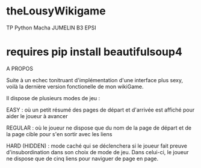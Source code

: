 # theLousyWikigame
TP Python
Macha JUMELIN B3 EPSI

# requires pip install beautifulsoup4 

A PROPOS 

Suite à un echec tonitruant d'implémentation d'une interface plus sexy, voilà la dernière version fonctionelle de mon wikiGame.

 Il dispose de plusieurs modes de jeu : 

   EASY : où un petit résumé des pages de départ et d'arrivée est affiché pour aider le joueur à avancer

   REGULAR : où le joueur ne dispose que du nom de la page de départ et de la page cible pour s'en sortir avec les liens

   HARD (HIDDEN) : mode caché qui se déclenchera si le joueur fait preuve d'insubordination dans son choix de mode de jeu. 
				   Dans celui-ci,  le joueur ne dispose que de cinq liens pour naviguer de page en page.
